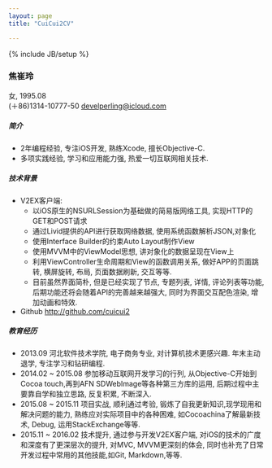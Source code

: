 ```yaml
---
layout: page
title: "CuiCui2CV"

---
```

{% include JB/setup %}

### 焦崔玲
女, 1995.08  
(＋86)1314-10777-50
develperling@icloud.com 

##### 简介
* 2年编程经验, 专注iOS开发, 熟练Xcode, 擅长Objective-C.
* 多项实践经验, 学习和应用能力强, 热爱一切互联网相关技术.

##### 技术背景
* V2EX客户端:
  * 以iOS原生的NSURLSession为基础做的简易版网络工具, 实现HTTP的GET和POST请求
  * 通过Livid提供的API进行获取网络数据, 使用系统函数解析JSON,对象化
  * 使用Interface Builder的约束Auto Layout制作View
  * 使用MVVM中的ViewModel思想, 讲对象化的数据呈现在View上
  * 利用ViewController生命周期和View的函数调用关系, 做好APP的页面跳转, 横屏旋转, 布局, 页面数据刷新, 交互等等.
  * 目前虽然界面简朴, 但是已经实现了节点, 专题列表, 详情, 评论列表等功能, 后期功能还将会随着API的完善越来越强大, 同时为界面交互配色渲染, 增加动画和特效.
* Github http://github.com/cuicui2

##### 教育经历
* 2013.09 河北软件技术学院, 电子商务专业, 对计算机技术更感兴趣. 年末主动退学, 专注学习和钻研编程.
* 2014.02 ~ 2015.08 参加移动互联网开发学习的行列, 从Objective-C开始到Cocoa touch,再到AFN SDWebImage等各种第三方库的运用, 后期过程中主要靠自学和独立思路, 反复积累, 不断深入.
* 2015.08 ~ 2015.11 项目实战, 顺利通过考验, 锻炼了自我更新知识,现学现用和解决问题的能力, 熟练应对实际项目中的各种困难, 如Cocoachina了解最新技术, Debug, 运用StackExchange等等.
* 2015.11 ~ 2016.02 技术提升, 通过参与开发V2EX客户端, 对iOS的技术的广度和深度有了更深层次的提升, 对MVC, MVVM更深刻的体会, 同时也补充了日常开发过程中常用的其他技能,如Git, Markdown,等等.
